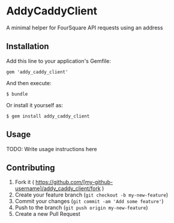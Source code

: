 # AddyCaddyClient

A minimal helper for FourSquare API requests using an address

## Installation

Add this line to your application's Gemfile:

    gem 'addy_caddy_client'

And then execute:

    $ bundle

Or install it yourself as:

    $ gem install addy_caddy_client

## Usage

TODO: Write usage instructions here

## Contributing

1. Fork it ( https://github.com/[my-github-username]/addy_caddy_client/fork )
2. Create your feature branch (`git checkout -b my-new-feature`)
3. Commit your changes (`git commit -am 'Add some feature'`)
4. Push to the branch (`git push origin my-new-feature`)
5. Create a new Pull Request
